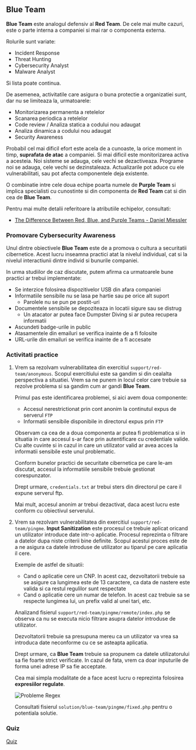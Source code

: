 ## Blue Team

**Blue Team** este analogul defensiv al **Red Team**.
De cele mai multe cazuri, este o parte interna a companiei si mai rar o componenta externa.

Rolurile sunt variate:

- Incident Response
- Threat Hunting
- Cybersecurity Analyst
- Malware Analyst

Si lista poate continua.

De asemenea, activitatile care asigura o buna protectie a organizatiei sunt, dar nu se limiteaza la, urmatoarele:

- Monitorizarea permanenta a retelelor
- Scanarea periodica a retelelor
- Code review / Analiza statica a codului nou adaugat
- Analiza dinamica a codului nou adaugat
- Security Awareness

Probabil cel mai dificil efort este acela de a cunoaste, la orice moment in timp, **suprafata de atac** a companiei.
Si mai dificil este monitorizarea activa a acesteia. Noi sisteme se adauga, cele vechi se dezactiveaza.
Programe noi se adauga, cele vechi se dezinstaleaza.
Actualizarile pot aduce cu ele vulnerabilitati, sau pot afecta componentele deja existente.

O combinatie intre cele doua echipe poarta numele de **Purple Team** si implica specialisti cu cunostinte si din componenta de **Red Team** cat si din cea de **Blue Team**.

Pentru mai multe detalii referitoare la atributiile echipelor, consultati:

- [The Difference Between Red, Blue, and Purple Teams - Daniel Miessler](https://danielmiessler.com/study/red-blue-purple-teams/)

### Promovare Cybersecurity Awareness

Unul dintre obiectivele **Blue Team** este de a promova o cultura a securitatii cibernetice.
Acest lucru inseamna practici atat la nivelul individual, cat si la nivelul interactiunii dintre individ si bunurile companiei.

In urma studiilor de caz discutate, putem afirma ca urmatoarele bune practici ar trebui implementate:

- Se interzice folosirea dispozitivelor USB din afara companiei
- Informatiile sensibile nu se lasa pe hartie sau pe orice alt suport
  - Parolele nu se pun pe postit-uri
- Documentele sensibile se depoziteaza in locatii sigure sau se distrug
  - Un atacator ar putea face Dumpster Diving si ar putea recupera informatii
- Ascundeti badge-urile in public
- Atasamentele din emailuri se verifica inainte de a fi folosite
- URL-urile din emailuri se verifica inainte de a fi accesate

### Activitati practice

1. Vrem sa rezolvam vulnerabilitatea din exercitiul `support/red-team/anonymous`.
   Scopul exercitiului este sa gandim si din cealalta perspectiva a situatiei.
   Vrem sa ne punem in locul celor care trebuie sa rezolve problema si sa gandim cum ar gandi **Blue Team**.

   Primul pas este identificarea problemei, si aici avem doua componente:

   - Accesul nerestrictionat prin cont anonim la continutul expus de serverul `FTP`
   - Informatii sensibile disponibile in directorul expus prin `FTP`

   Observam ca cea de a doua componenta ar putea fi problematica si in situatia in care accesul s-ar face prin autentificare cu credentiale valide.
   Cu alte cuvinte si in cazul in care un utilizator valid ar avea acces la informatii sensibile este unul problematic.

   Conform bunelor practici de securitate cibernetica pe care le-am discutat, accesul la informatiile sensibile trebuie gestionat corespunzator.

   Drept urmare, `credentials.txt` ar trebui sters din directorul pe care il expune serverul ftp.

   Mai mult, accesul anonim ar trebui dezactivat, daca acest lucru este conform cu obiectivul serverului.

1. Vrem sa rezolvam vulnerabilitatea din exercitiul `support/red-team/pingme`.
   **Input Sanitization** este procesul ce trebuie aplicat oricand un utilizator introduce date intr-o aplicatie.
   Procesul reprezinta o filtrare a datelor dupa niste criterii bine definite.
   Scopul acestui proces este de a ne asigura ca datele introduse de utilizator au tiparul pe care aplicatia il cere.

   Exemple de astfel de situatii:

   - Cand o aplicatie cere un CNP.
     In acest caz, dezvoltatorii trebuie sa se asigure ca lungimea este de 13 caractere, ca data de nastere este valida si ca restul regulilor sunt respectate
   - Cand o aplicatie cere un numar de telefon.
     In acest caz trebuie sa se respecte lungimea lui, un prefix valid al unei tari, etc.

   Analizand fisierul `support/red-team/pingme/remote/index.php` se observa ca nu se executa nicio filtrare asupra datelor introduse de utilizator.

   Dezvoltatorii trebuie sa presupuna mereu ca un utilizator va vrea sa introduca date neconforme cu ce se asteapta aplicatia.

   Drept urmare, ca **Blue Team** trebuie sa propunem ca datele utilizatorului sa fie foarte strict verificate.
   In cazul de fata, vrem ca doar inputurile de forma unei adrese IP sa fie acceptate.

   Cea mai simpla modalitate de a face acest lucru o reprezinta folosirea **expresiilor regulate**.

   ![Probleme Regex](https://imgs.xkcd.com/comics/perl_problems.png "")

   Consultati fisierul `solution/blue-team/pingme/fixed.php` pentru o potentiala solutie.

### Quiz

[Quiz](../quiz/blue-team.md)
